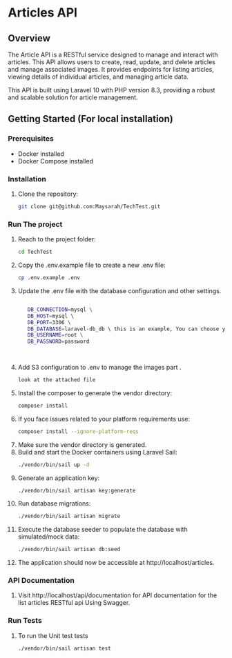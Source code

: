 # Articles API


## Overview

The Article API is a RESTful service designed to manage and interact with articles. This API allows users to create, read, update, and delete articles and manage associated images. It provides endpoints for listing articles, viewing details of individual articles, and managing article data.

This API is built using Laravel 10 with PHP version 8.3, providing a robust and scalable solution for article management.
## Getting Started (For local installation)

### Prerequisites

- Docker installed
- Docker Compose installed

### Installation

1. Clone the repository:

   ```bash
   git clone git@github.com:Maysarah/TechTest.git

### Run The project
1. Reach to the project folder:
   ```bash
   cd TechTest

2. Copy the .env.example file to create a new .env file:
    ```bash
   cp .env.example .env

3. Update the .env file with the database configuration and other settings.
    ```bash

       DB_CONNECTION=mysql \
       DB_HOST=mysql \ 
       DB_PORT=3306 \
       DB_DATABASE=laravel-db_db \ this is an example, You can choose your own
       DB_USERNAME=root \
       DB_PASSWORD=password

       

4. Add S3 configuration to .env to manage the images part .
    ```bash
   look at the attached file
   
5. Install the composer to generate the vendor directory:
    ```bash
    composer install
6. If you face issues related to your platform requirements use:
    ```bash
    composer install --ignore-platform-reqs
7. Make sure the vendor directory is generated.
8. Build and start the Docker containers using Laravel Sail:
    ```bash
   ./vendor/bin/sail up -d

9. Generate an application key:
    ```bash
   ./vendor/bin/sail artisan key:generate

10. Run database migrations:
      ```bash
    ./vendor/bin/sail artisan migrate

11. Execute the database seeder to populate the database with simulated/mock data:
      ```bash
    ./vendor/bin/sail artisan db:seed

12. The application should now be accessible at http://localhost/articles.

### API Documentation
1. Visit http://localhost/api/documentation for API documentation for the list articles RESTful api  Using Swagger.

### Run Tests
1. To run the Unit test tests
    ```bash
   ./vendor/bin/sail artisan test
